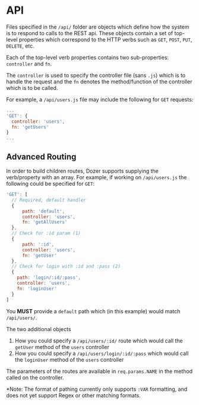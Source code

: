 # API

Files specified in the `/api/` folder are objects which define how the system is
to respond to calls to the REST api. These objects contain a set of top-level
properties which correspond to the HTTP verbs such as `GET`, `POST`, `PUT`, `DELETE`,
etc.

Each of the top-level verb properties contains two sub-properties: `controller` and
`fn`.

The `controller` is used to specify the controller file (sans `.js`) which is to
handle the request and the `fn` denotes the method/function of the controller which
is to be called.

For example, a `/api/users.js` file may include the following for `GET` requests:

```javascript
...
'GET': {
  controller: 'users',
  fn: 'getUsers'
}
...
```

## Advanced Routing

In order to build children routes, Dozer supports supplying the verb/property with
an array. For example, if working on `/api/users.js` the following could be specified
for `GET`:

```javascript
'GET': [
  // Required, default handler
  {
      path: 'default',
      controller: 'users',
      fn: 'getAllUsers'
  },
  // Check for :id param (1)
  {
      path: ':id',
      controller: 'users',
      fn: 'getUser'
  },
  // Check for login with :id and :pass (2)
  {
    path: 'login/:id/:pass',
    controller: 'users',
    fn: 'loginUser'
  }
]
```

You **MUST** provide a `default` path which (in this example) would match `/api/users/`.

The two additional objects

1. How you could specify a `/api/users/:id/` route which would call the `getUser` method of the `users` controller
2. How you could specify a `/api/users/login/:id/:pass` which would call the `loginUser` method of the `users` controller

The parameters of the routes are available in `req.params.NAME` in the method
called on the controller.

*Note: The format of pathing currently only supports `:VAR` formatting, and does not
yet support Regex or other matching formats.
